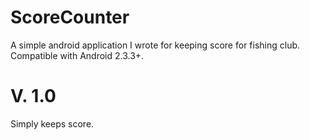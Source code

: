 ScoreCounter
============

A simple android application I wrote for keeping score for fishing club. Compatible with Android 2.3.3+.

V. 1.0
==============
Simply keeps score.
